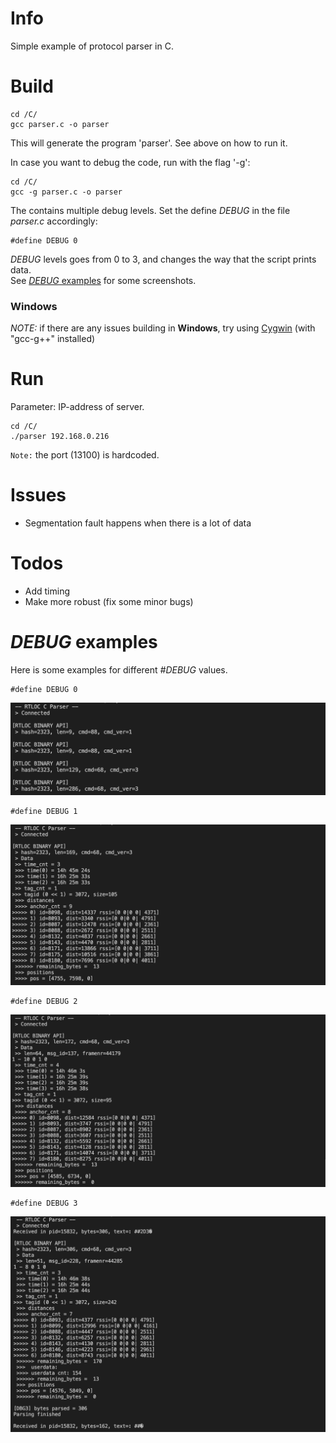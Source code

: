 # Info
Simple example of protocol parser in C.


# Build
```
cd /C/
gcc parser.c -o parser
```
This will generate the program 'parser'. See above on how to run it.

In case you want to debug the code, run with the flag '-g':
```
cd /C/
gcc -g parser.c -o parser
```

The contains multiple debug levels.
Set the define *DEBUG* in the file *parser.c* accordingly:
```
#define DEBUG 0
```

*DEBUG* levels goes from 0 to 3, and changes the way that the script prints data.\
See [*DEBUG* examples](#debug-examples) for some screenshots.

### Windows
*NOTE:* if there are any issues building in **Windows**, try using [Cygwin](https://www.cygwin.com/) (with "gcc-g++" installed)

# Run
Parameter: IP-address of server.
```
cd /C/
./parser 192.168.0.216
```
`Note:` the port (13100) is hardcoded.

# Issues
 - Segmentation fault happens when there is a lot of data

# Todos
 - Add timing
 - Make more robust (fix some minor bugs)

# *DEBUG* examples
Here is some examples for different *#DEBUG* values.

```
#define DEBUG 0
```
![Console view](/Data%20API/TCP_binary/C/debug_0.png?raw=true "Debug 0")

```
#define DEBUG 1
```
![Console view](/Data%20API/TCP_binary/C/debug_1.png?raw=true "Debug 1")

```
#define DEBUG 2
```
![Console view](/Data%20API/TCP_binary/C/debug_2.png?raw=true "Debug 2")

```
#define DEBUG 3
```
![Console view](/Data%20API/TCP_binary/C/debug_3.png?raw=true "Debug 3")